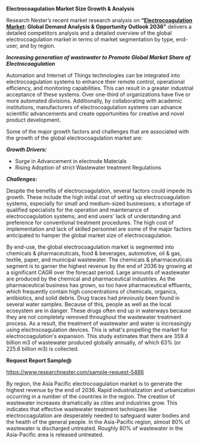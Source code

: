 ﻿**Electrocoagulation Market Size Growth & Analysis**

Research Nester’s recent market research analysis on **“[Electrocoagulation Market](https://www.researchnester.com/reports/electrocoagulation-market/5486): Global Demand Analysis & Opportunity Outlook 2036”** delivers a detailed competitors analysis and a detailed overview of the global electrocoagulation market in terms of market segmentation by type, end-user, and by region.  

***Increasing generation of wastewater to Promote Global Market Share of Electrocoagulation***

Automation and Internet of Things technologies can be integrated into electrocoagulation systems to enhance their remote control, operational efficiency, and monitoring capabilities. This can result in a greater industrial acceptance of these systems.  Over one-third of organizations have five or more automated divisions. Additionally, by collaborating with academic institutions, manufacturers of electrocoagulation systems can advance scientific advancements and create opportunities for creative and novel product development.

Some of the major growth factors and challenges that are associated with the growth of the global electrocoagulation market are:

***Growth Drivers:***

- Surge in Advancement in electrode Materials
- Rising Adoption of strict Wastewater treatment Regulations

***Challenges:***

Despite the benefits of electrocoagulation, several factors could impede its growth. These include the high initial cost of setting up electrocoagulation systems, especially for small and medium-sized businesses; a shortage of qualified specialists for the operation and maintenance of electrocoagulation systems; and end users' lack of understanding and preference for conventional treatment procedures. The high cost of implementation and lack of skilled personnel are some of the major factors anticipated to hamper the global market size of electrocoagulation.

By end-use, the global electrocoagulation market is segmented into chemicals & pharmaceuticals, food & beverages, automotive, oil & gas, textile, paper, and municipal wastewater. The chemicals & pharmaceuticals segment is to garner the highest revenue by the end of 2036 by growing at a significant CAGR over the forecast period. Large amounts of wastewater are produced by the chemical and pharmaceutical industries. As the pharmaceutical business has grown, so too have pharmaceutical effluents, which frequently contain high concentrations of chemicals, organics, antibiotics, and solid debris. Drug traces had previously been found in several water samples. Because of this, people as well as the local ecosystem are in danger. These drugs often end up in waterways because they are not completely removed throughout the wastewater treatment process. As a result, the treatment of wastewater and water is increasingly using electrocoagulation devices. This is what's propelling the market for electrocoagulation's expansion. This study estimates that there are 359.4 billion m3 of wastewater produced globally annually, of which 63% (or 225.6 billion m3) is collected.

**Request Report Sample@** 

<https://www.researchnester.com/sample-request-5486>

By region, the Asia Pacific electrocoagulation market is to generate the highest revenue by the end of 2036. Rapid industrialization and urbanization occurring in a number of the countries in the region. The creation of wastewater increases dramatically as cities and industries grow. This indicates that effective wastewater treatment techniques like electrocoagulation are desperately needed to safeguard water bodies and the health of the general people. In the Asia-Pacific region, almost 80% of wastewater is discharged untreated. Roughly 80% of wastewater in the Asia-Pacific area is released untreated. 
